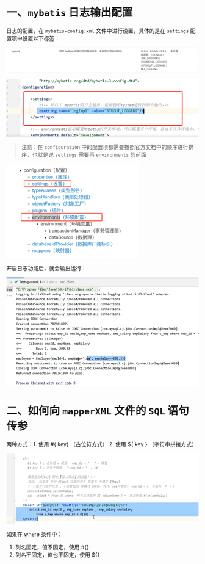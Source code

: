 # 一、`mybatis` 日志输出配置

日志的配置，在 `mybatis-config.xml` 文件中进行设置，具体的是在 `settings` 配置项中设置以下标签：

![image-20240620153513653](04.向SQL语句传参.assets/image-20240620153513653.png)

![image-20240620153534496](04.向SQL语句传参.assets/image-20240620153534496.png)

> 注意：在 `configuration` 中的配置项都需要按照官方文档中的顺序进行排序，也就是说 `settings` 需要再 `environments` 的前面

<img src="04.向SQL语句传参.assets/image-20240620153707944.png" alt="image-20240620153707944" style="zoom:50%;" />

开启日志功能后，就会输出运行：

![image-20240620153746236](04.向SQL语句传参.assets/image-20240620153746236.png)

# 二、如何向 `mapperXML` 文件的 `SQL` 语句传参

两种方式：1. 使用 #{ key} （占位符方式）   2. 使用 ${ key } （字符串拼接方式）

![image-20240620160023353](04.向SQL语句传参.assets/image-20240620160023353.png)

如果在 where 条件中：

1. 列名固定，值不固定，使用 #{}
2. 列名不固定，值也不固定，使用 ${}